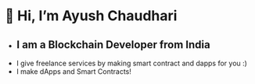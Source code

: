 # 👋 Hi, I’m Ayush Chaudhari
- ## I am a Blockchain Developer from India
- I give freelance services by making smart contract and dapps for you :)
- I make dApps and Smart Contracts!



